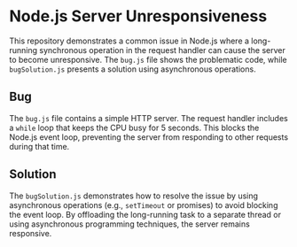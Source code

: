 # Node.js Server Unresponsiveness

This repository demonstrates a common issue in Node.js where a long-running synchronous operation in the request handler can cause the server to become unresponsive.  The `bug.js` file shows the problematic code, while `bugSolution.js` presents a solution using asynchronous operations.

## Bug

The `bug.js` file contains a simple HTTP server. The request handler includes a `while` loop that keeps the CPU busy for 5 seconds. This blocks the Node.js event loop, preventing the server from responding to other requests during that time.

## Solution

The `bugSolution.js` demonstrates how to resolve the issue by using asynchronous operations (e.g., `setTimeout` or promises) to avoid blocking the event loop.  By offloading the long-running task to a separate thread or using asynchronous programming techniques, the server remains responsive.